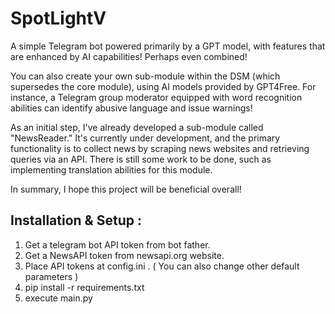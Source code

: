 # SpotLightV
A simple Telegram bot powered primarily by a GPT model, with features that are enhanced by AI capabilities! Perhaps even combined!

You can also create your own sub-module within the DSM (which supersedes the core module), using AI models provided by GPT4Free. For instance, a Telegram group moderator equipped with word recognition abilities can identify abusive language and issue warnings!

As an initial step, I've already developed a sub-module called "NewsReader." It's currently under development, and the primary functionality is to collect news by scraping news websites and retrieving queries via an API. There is still some work to be done, such as implementing translation abilities for this module.

In summary, I hope this project will be beneficial overall!

## Installation & Setup :
1. Get a telegram bot API token from bot father.
2. Get a NewsAPI token from newsapi.org website.
3. Place API tokens at config.ini . ( You can also change other default parameters )
4. pip install -r requirements.txt
5. execute main.py
